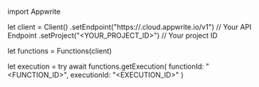 import Appwrite

let client = Client()
    .setEndpoint("https://<REGION>.cloud.appwrite.io/v1") // Your API Endpoint
    .setProject("<YOUR_PROJECT_ID>") // Your project ID

let functions = Functions(client)

let execution = try await functions.getExecution(
    functionId: "<FUNCTION_ID>",
    executionId: "<EXECUTION_ID>"
)

